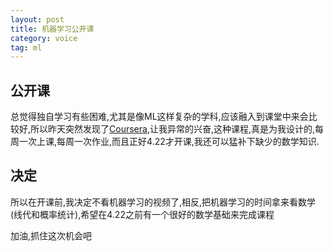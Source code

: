 ```yaml
---
layout: post
title: 机器学习公开课
category: voice
tag: ml
---
```


## 公开课

总觉得独自学习有些困难,尤其是像ML这样复杂的学科,应该融入到课堂中来会比较好,所以昨天突然发现了[Coursera][coursera],让我异常的兴奋,这种课程,真是为我设计的,每周一次上课,每周一次作业,而且正好4.22才开课,我还可以猛补下缺少的数学知识.

## 决定

所以在开课前,我决定不看机器学习的视频了,相反,把机器学习的时间拿来看数学(线代和概率统计),希望在4.22之前有一个很好的数学基础来完成课程

加油,抓住这次机会吧

[coursera]: https://www.coursera.org/course/ml
